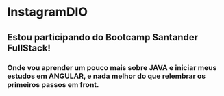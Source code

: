 # InstagramDIO
## Estou participando do Bootcamp Santander FullStack!
### Onde vou aprender um pouco mais sobre JAVA e iniciar meus estudos em ANGULAR, e nada melhor do que relembrar os primeiros passos em front.

